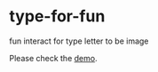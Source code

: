 # type-for-fun
fun interact for type letter to be image

Please check the <a href="http://dev.bobkwan.com/type-for-fun" target="_blank">demo</a>.
